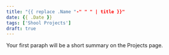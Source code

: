```yaml
---
title: "{{ replace .Name "-" " " | title }}"
date: {{ .Date }}
tags: ['Shool Projects']
draft: true
---
```


Your first paraph will be a short summary on the Projects page.
